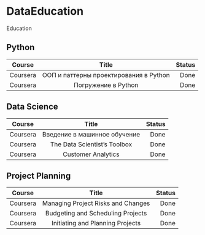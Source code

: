 # DataEducation
 Education

## Python
| Course                   | Title                    							| Status  |
| ------------------------ |:--------------------------------------------------:| -------:|
| Coursera                 | ООП и паттерны проектирования в Python             |  Done   |
| Coursera                 | Погружение в Python                 				|  Done   |


## Data Science
| Course                   | Title                    							| Status  |
| ------------------------ |:--------------------------------------------------:| -------:|
| Coursera                 | Введение в машинное обучение                 		|  Done   |
| Coursera                 | The Data Scientist’s Toolbox                 		|  Done   |
| Coursera                 | Customer Analytics                         		|  Done   |



## Project Planning
| Course                   | Title                    							| Status  |
| ------------------------ |:--------------------------------------------------:| -------:|
| Coursera                 | Managing Project Risks and Changes                 |  Done   |
| Coursera                 | Budgeting and Scheduling Projects                	|  Done   |
| Coursera                 | Initiating and Planning Projects               	|  Done   |
